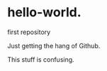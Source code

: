hello-world.
============

first repository

Just getting the hang of Github.

This stuff is confusing.

